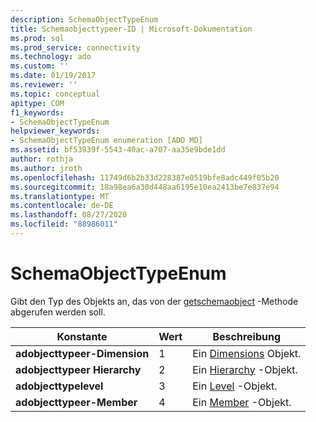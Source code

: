 ```yaml
---
description: SchemaObjectTypeEnum
title: Schemaobjecttypeer-ID | Microsoft-Dokumentation
ms.prod: sql
ms.prod_service: connectivity
ms.technology: ado
ms.custom: ''
ms.date: 01/19/2017
ms.reviewer: ''
ms.topic: conceptual
apitype: COM
f1_keywords:
- SchemaObjectTypeEnum
helpviewer_keywords:
- SchemaObjectTypeEnum enumeration [ADO MD]
ms.assetid: bf53939f-5543-40ac-a707-aa35e9bde1dd
author: rothja
ms.author: jroth
ms.openlocfilehash: 11749d6b2b33d228387e0519bfe8adc449f05b20
ms.sourcegitcommit: 18a98ea6a30d448aa6195e10ea2413be7e837e94
ms.translationtype: MT
ms.contentlocale: de-DE
ms.lasthandoff: 08/27/2020
ms.locfileid: "88986011"
---
```

# <a name="schemaobjecttypeenum"></a>SchemaObjectTypeEnum
Gibt den Typ des Objekts an, das von der [getschemaobject](./getschemaobject-method-ado-md.md) -Methode abgerufen werden soll.  
  
|Konstante|Wert|Beschreibung|  
|--------------|-----------|-----------------|  
|**adobjecttypeer-Dimension**|1|Ein [Dimensions](./dimension-object-ado-md.md) Objekt.|  
|**adobjecttypeer Hierarchy**|2|Ein [Hierarchy](./hierarchy-object-ado-md.md) -Objekt.|  
|**adobjecttypelevel**|3|Ein [Level](./level-object-ado-md.md) -Objekt.|  
|**adobjecttypeer-Member**|4|Ein [Member](./member-object-ado-md.md) -Objekt.|